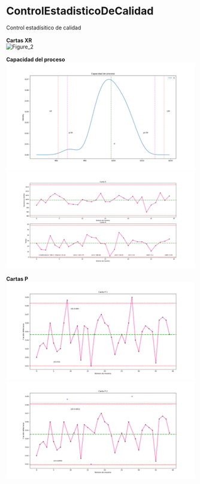 # ControlEstadisticoDeCalidad
Control estadísitico de calidad
<br><br>
**Cartas XR**
<br>
![Figure_2](https://user-images.githubusercontent.com/43286843/110885608-c8d01d00-82ac-11eb-9123-c955fe716564.png)
<br><br>
**Capacidad del proceso**
<br>
![figure_3](https://github.com/psicobloc/ControlEstadisticoDeCalidad/blob/bd9e002ee1875da2335d9b31fe5f3b6bba863367/img/densidad.png)
![figure_4](https://github.com/psicobloc/ControlEstadisticoDeCalidad/blob/bd9e002ee1875da2335d9b31fe5f3b6bba863367/img/cartasXR2.png)
<br><br>
**Cartas P**
<br>
![figure_5](https://github.com/psicobloc/ControlEstadisticoDeCalidad/blob/bd9e002ee1875da2335d9b31fe5f3b6bba863367/img/cartaP1.png)
![figure_6](https://github.com/psicobloc/ControlEstadisticoDeCalidad/blob/bd9e002ee1875da2335d9b31fe5f3b6bba863367/img/cartaP2.png)
